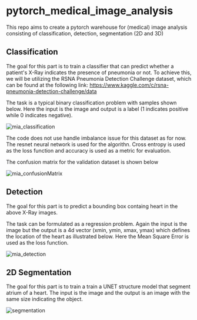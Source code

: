 # pytorch_medical_image_analysis

This repo aims to create a pytorch warehouse for (medical) image analysis consisting of classification, detection, segmentation (2D and 3D)

## Classification

The goal for this part is to train a classifier that can predict whether a patient's X-Ray indicates the presence of pneumonia or not. To achieve this, we will be utilizing the RSNA Pneumonia Detection Challenge dataset, which can be found at the following link: https://www.kaggle.com/c/rsna-pneumonia-detection-challenge/data

The task is a typical binary classification problem with samples shown below. Here the input is the image and output is a label (1 indicates positive while 0 indicates negative).

![mia_classification](https://user-images.githubusercontent.com/6441064/225622764-92f8eff7-39bd-4bed-b33b-1711f043235c.png)

The code does not use handle imbalance issue for this dataset as for now. The resnet neural network is used for the algorithn. Cross entropy is used as the loss function and accuracy is used as a metric for evaluation.

The confusion matrix for the validation dataset is shown below

![mia_confusionMatrix](https://user-images.githubusercontent.com/6441064/225622827-099e1484-7e50-4f19-ba9f-0342a06bdbc5.png)

## Detection

The goal for this part is to predict a bounding box containg heart in the above X-Ray images.

The task can be formulated as a regression problem. Again the input is the image but the output is a 4d vector (xmin, ymin, xmax, ymax) which defines the location of the heart  as illustrated below. Here the Mean Square Error is used as the loss function.

![mia_detection](https://user-images.githubusercontent.com/6441064/225624864-b18069f5-cb77-499e-b10c-0337142580a1.png)

## 2D Segmentation

The goal for this part is to train a train a UNET structure model that segment atrium of a heart.  The input is the image and the output is an image with the same size indicating the object. 

![segmentation](https://user-images.githubusercontent.com/6441064/225810217-1e78d444-85b3-4e2c-9bfd-23d4235a0d1d.png)

